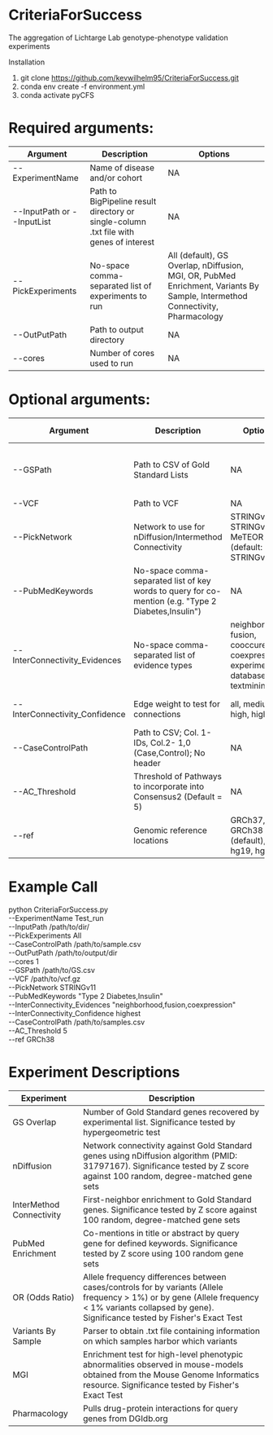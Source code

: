 # CriteriaForSuccess
The aggregation of Lichtarge Lab genotype-phenotype validation experiments

Installation
1. git clone https://github.com/kevwilhelm95/CriteriaForSuccess.git
2. conda env create -f environment.yml
3. conda activate pyCFS

# Required arguments:

| Argument | Description | Options |
|--------- | ----------- | ------- |
|--ExperimentName | Name of disease and/or cohort | NA|
|--InputPath or --InputList | Path to BigPipeline result directory or single-column .txt file with genes of interest | NA |
|--PickExperiments| No-space comma-separated list of experiments to run | All (default), GS Overlap, nDiffusion, MGI, OR, PubMed Enrichment, Variants By Sample, Intermethod Connectivity, Pharmacology |
|--OutPutPath | Path to output directory | NA |
|--cores | Number of cores used to run | NA | 

# Optional arguments:

| Argument | Description | Options | Required for |
|----------|-------------|---------|--------------|
|--GSPath | Path to CSV of Gold Standard Lists | NA | All, GS Overlap, nDiffusion, Intermethod Connectivity |
|--VCF | Path to VCF | NA | All, OR |
|--PickNetwork | Network to use for nDiffusion/Intermethod Connectivity | STRINGv10, STRINGv11, MeTEOR (default: STRINGv11) | All, nDiffusion, Intermethod Connectivity |
|--PubMedKeywords | No-space comma-separated list of key words to query for co-mention (e.g. "Type 2 Diabetes,Insulin") | NA | All, PubMed Enrichment |
|--InterConnectivity_Evidences | No-space comma-separated list of evidence types | neighborhood, fusion, cooccurence, coexpression, experimental, database, textmining | All, Intermethod Connectivity |
|--InterConnectivity_Confidence | Edge weight to test for connections | all, medium, high, highest | All, Intermethod Connectivity |
|--CaseControlPath | Path to CSV; Col. 1- IDs, Col.2- 1,0 (Case,Control); No header | NA | All, OR, Variants By Sample |
|--AC_Threshold | Threshold of Pathways to incorporate into Consensus2 (Default = 5) | NA | Only used if --InputPath used |
|--ref | Genomic reference locations | GRCh37, GRCh38 (default), hg19, hg38 | All, OR, Variants By Sample |

# Example Call
python CriteriaForSuccess.py \
--ExperimentName Test_run \
--InputPath /path/to/dir/ \
--PickExperiments All \
--CaseControlPath /path/to/sample.csv \
--OutPutPath /path/to/output/dir \
--cores 1 \
--GSPath /path/to/GS.csv \
--VCF /path/to/vcf.gz \
--PickNetwork STRINGv11 \
--PubMedKeywords "Type 2 Diabetes,Insulin" \
--InterConnectivity_Evidences "neighborhood,fusion,coexpression" \
--InterConnectivity_Confidence highest \
--CaseControlPath /path/to/samples.csv \
--AC_Threshold 5 \
--ref GRCh38

# Experiment Descriptions
| Experiment | Description |
|-----------| -------------|
| GS Overlap | Number of Gold Standard genes recovered by experimental list. Significance tested by hypergeometric test |
| nDiffusion | Network connectivity against Gold Standard genes using nDiffusion algorithm (PMID: 31797167). Significance tested by Z score against 100 random, degree-matched gene sets |
| InterMethod Connectivity | First-neighbor enrichment to Gold Standard genes. Significance tested by Z score against 100 random, degree-matched gene sets |
| PubMed Enrichment | Co-mentions in title or abstract by query gene for defined keywords. Significance tested by Z score using 100 random gene sets |
| OR (Odds Ratio) | Allele frequency differences between cases/controls for by variants (Allele frequency > 1%) or by gene (Allele frequency < 1% variants collapsed by gene). Significance tested by Fisher's Exact Test |
| Variants By Sample | Parser to obtain .txt file containing information on which samples harbor which variants |
| MGI | Enrichment test for high-level phenotypic abnormalities observed in mouse-models obtained from the Mouse Genome Informatics resource. Significance tested by Fisher's Exact Test |
| Pharmacology | Pulls drug-protein interactions for query genes from DGIdb.org |